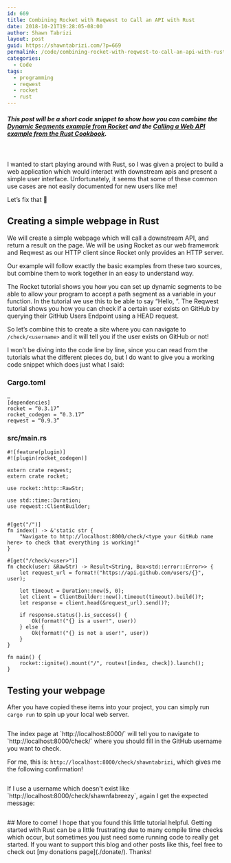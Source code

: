 ```yaml
---
id: 669
title: Combining Rocket with Reqwest to Call an API with Rust
date: 2018-10-21T19:28:05-08:00
author: Shawn Tabrizi
layout: post
guid: https://shawntabrizi.com/?p=669
permalink: /code/combining-rocket-with-reqwest-to-call-an-api-with-rust/
categories:
  - Code
tags:
  - programming
  - reqwest
  - rocket
  - rust
---
```

##### This post will be a short code snippet to show how you can combine the [*Dynamic Segments* example from Rocket](https://rocket.rs/guide/requests/#dynamic-segments) and the [*Calling a Web API* example from the Rust Cookbook](https://rust-lang-nursery.github.io/rust-cookbook/web/clients/apis.html).

&nbsp;

I wanted to start playing around with Rust, so I was given a project to build a web application which would interact with downstream apis and present a simple user interface. Unfortunately, it seems that some of these common use cases are not easily documented for new users like me!

Let’s fix that 🙂

## Creating a simple webpage in Rust

We will create a simple webpage which will call a downstream API, and return a result on the page. We will be using Rocket as our web framework and Reqwest as our HTTP client since Rocket only provides an HTTP server.

Our example will follow exactly the basic examples from these two sources, but combine them to work together in an easy to understand way.

The Rocket tutorial shows you how you can set up dynamic segments to be able to allow your program to accept a path segment as a variable in your function. In the tutorial we use this to be able to say “Hello, <name>”. The Reqwest tutorial shows you how you can check if a certain user exists on GitHub by querying their GitHub Users Endpoint using a HEAD request.

So let’s combine this to create a site where you can navigate to `/check/<username>` and it will tell you if the user exists on GitHub or not!

I won’t be diving into the code line by line, since you can read from the tutorials what the different pieces do, but I do want to give you a working code snippet which does just what I said:

### Cargo.toml
```
…
[dependencies]
rocket = “0.3.17”
rocket_codegen = “0.3.17”
reqwest = “0.9.3”
```

### src/main.rs
```
#![feature(plugin)]
#![plugin(rocket_codegen)]

extern crate reqwest;
extern crate rocket;

use rocket::http::RawStr;

use std::time::Duration;
use reqwest::ClientBuilder;


#[get("/")]
fn index() -> &'static str {
    "Navigate to http://localhost:8000/check/<type your GitHub name here> to check that everything is working!"
}

#[get("/check/<user>")]
fn check(user: &RawStr) -> Result<String, Box<std::error::Error>> {
    let request_url = format!("https://api.github.com/users/{}", user);
    
    let timeout = Duration::new(5, 0);
    let client = ClientBuilder::new().timeout(timeout).build()?;
    let response = client.head(&request_url).send()?;

    if response.status().is_success() {
        Ok(format!("{} is a user!", user))
    } else {
        Ok(format!("{} is not a user!", user))
    }
}

fn main() {
    rocket::ignite().mount("/", routes![index, check]).launch();
}
```

## Testing your webpage

After you have copied these items into your project, you can simply run `cargo run` to spin up your local web server.
<p id="gPsBCux"><img class="alignnone size-full wp-image-682 " src="https://shawntabrizi.com/wordpress/wp-content/uploads/2018/10/img_5bcd419da1b02.png" alt="" /></p>
The index page at `http://localhost:8000/` will tell you to navigate to `http://localhost:8000/check/<username>` where you should fill in the GitHub username you want to check.

For me, this is: `http://localhost:8000/check/shawntabrizi`, which gives me the following confirmation!
<p id="CPDykLC"><img class="alignnone size-full wp-image-683 " src="https://shawntabrizi.com/wordpress/wp-content/uploads/2018/10/img_5bcd41b64c8db.png" alt="" /></p>
If I use a username which doesn't exist like `http://localhost:8000/check/shawnfabreezy`, again I get the expected message:
<p id="PzDJjLw"><img class="alignnone size-full wp-image-684 " src="https://shawntabrizi.com/wordpress/wp-content/uploads/2018/10/img_5bcd41cdc9c8e.png" alt="" /></p>
## More to come!
I hope that you found this little tutorial helpful. Getting started with Rust can be a little frustrating due to many compile time checks which occur, but sometimes you just need some running code to really get started. If you want to support this blog and other posts like this, feel free to check out [my donations page](./donate/). Thanks!